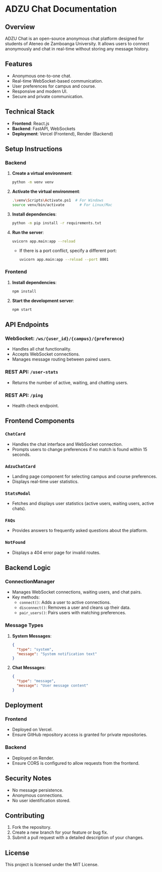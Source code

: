 # ADZU Chat Documentation

## Overview

ADZU Chat is an open-source anonymous chat platform designed for students of Ateneo de Zamboanga University. It allows users to connect anonymously and chat in real-time without storing any message history.

## Features

- Anonymous one-to-one chat.
- Real-time WebSocket-based communication.
- User preferences for campus and course.
- Responsive and modern UI.
- Secure and private communication.

## Technical Stack

- **Frontend**: React.js
- **Backend**: FastAPI, WebSockets
- **Deployment**: Vercel (Frontend), Render (Backend)

## Setup Instructions

### Backend

1. **Create a virtual environment**:
   ```bash
   python -m venv venv
   ```
2. **Activate the virtual environment**:
   ```bash
   .\venv\Scripts\Activate.ps1  # For Windows
   source venv/bin/activate       # For Linux/Mac
   ```
3. **Install dependencies**:
   ```bash
   python -m pip install -r requirements.txt
   ```
4. **Run the server**:
   ```bash
   uvicorn app.main:app --reload
   ```
   - If there is a port conflict, specify a different port:
     ```bash
     uvicorn app.main:app --reload --port 8001
     ```

### Frontend

1. **Install dependencies**:
   ```bash
   npm install
   ```
2. **Start the development server**:
   ```bash
   npm start
   ```

## API Endpoints

### WebSocket: `/ws/{user_id}/{campus}/{preference}`

- Handles all chat functionality.
- Accepts WebSocket connections.
- Manages message routing between paired users.

### REST API: `/user-stats`

- Returns the number of active, waiting, and chatting users.

### REST API: `/ping`

- Health check endpoint.

## Frontend Components

### `ChatCard`

- Handles the chat interface and WebSocket connection.
- Prompts users to change preferences if no match is found within 15 seconds.

### `AdzuChatCard`

- Landing page component for selecting campus and course preferences.
- Displays real-time user statistics.

### `StatsModal`

- Fetches and displays user statistics (active users, waiting users, active chats).

### `FAQs`

- Provides answers to frequently asked questions about the platform.

### `NotFound`

- Displays a 404 error page for invalid routes.

## Backend Logic

### ConnectionManager

- Manages WebSocket connections, waiting users, and chat pairs.
- Key methods:
  - `connect()`: Adds a user to active connections.
  - `disconnect()`: Removes a user and cleans up their data.
  - `pair_users()`: Pairs users with matching preferences.

### Message Types

1. **System Messages**:
   ```json
   {
     "type": "system",
     "message": "System notification text"
   }
   ```
2. **Chat Messages**:
   ```json
   {
     "type": "message",
     "message": "User message content"
   }
   ```

## Deployment

### Frontend

- Deployed on Vercel.
- Ensure GitHub repository access is granted for private repositories.

### Backend

- Deployed on Render.
- Ensure CORS is configured to allow requests from the frontend.

## Security Notes

- No message persistence.
- Anonymous connections.
- No user identification stored.

## Contributing

1. Fork the repository.
2. Create a new branch for your feature or bug fix.
3. Submit a pull request with a detailed description of your changes.

## License

This project is licensed under the MIT License.
